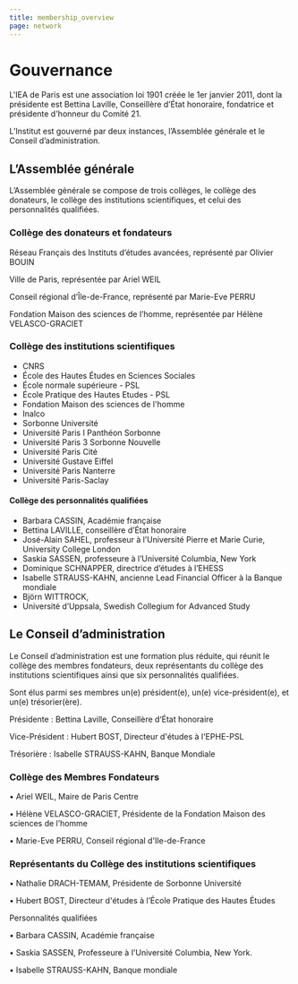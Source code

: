 ```yaml
---
title: membership_overview
page: network
---
```

# Gouvernance

L'IEA de Paris est une association loi 1901 créée le 1er janvier 2011, dont la présidente est Bettina Laville, Conseillère d’État honoraire, fondatrice et présidente d'honneur du Comité 21.[](/people/fellows)

L’Institut est gouverné par deux instances, l’Assemblée générale et le Conseil d’administration.

## L’Assemblée générale

L’Assemblée générale se compose de trois collèges, le collège des donateurs, le collège des institutions scientifiques, et celui des personnalités qualifiées.

### Collège des donateurs et fondateurs

 Réseau Français des Instituts d’études avancées, représenté par Olivier BOUIN

 Ville de Paris, représentée par Ariel WEIL

Conseil régional d’Île-de-France, représenté par Marie-Eve PERRU

Fondation Maison des sciences de l’homme, représentée par Hélène VELASCO-GRACIET

### Collège des institutions scientifiques

* CNRS
* École des Hautes Études en Sciences Sociales
* École normale supérieure - PSL
* École Pratique des Hautes Etudes - PSL
* Fondation Maison des sciences de l'homme
* Inalco
* Sorbonne Université
* Université Paris I Panthéon Sorbonne
* Université Paris 3 Sorbonne Nouvelle
* Université Paris Cité
* Université Gustave Eiffel
* Université Paris Nanterre
* Université Paris-Saclay

#### Collège des personnalités qualifiées

* Barbara CASSIN, Académie française
* Bettina LAVILLE, conseillère d’État honoraire
* José-Alain SAHEL, professeur  à l’Université Pierre et Marie Curie, University College London
* Saskia SASSEN, professeure à l’Université Columbia, New York
* Dominique SCHNAPPER, directrice d’études à l’EHESS
* Isabelle STRAUSS-KAHN, ancienne Lead Financial Officer à la Banque mondiale
* Björn WITTROCK, 
* Université d’Uppsala, Swedish Collegium for Advanced Study



## Le Conseil d’administration

Le Conseil d’administration est une formation plus réduite, qui réunit le collège des membres fondateurs, deux représentants du collège des institutions scientifiques ainsi que six personnalités qualifiées. 

Sont élus parmi ses membres un(e) président(e), un(e) vice-président(e), et un(e) trésorier(ère).

Présidente : Bettina Laville, Conseillère d‘État honoraire

Vice-Président : Hubert BOST, Directeur d'études à l'EPHE-PSL

Trésorière : Isabelle STRAUSS-KAHN, Banque Mondiale

### Collège des Membres Fondateurs 

• Ariel WEIL, Maire de Paris Centre

• Hélène VELASCO-GRACIET, Présidente de la Fondation Maison des sciences de l’homme

• Marie-Eve PERRU, Conseil régional d'Ile-de-France

### Représentants du Collège des institutions scientifiques

• Nathalie DRACH-TEMAM, Présidente de Sorbonne Université

• Hubert BOST, Directeur d'études à l’École Pratique des Hautes Études

Personnalités qualifiées

• Barbara CASSIN, Académie française

• Saskia SASSEN, Professeure à l'Université Columbia, New York.

• Isabelle STRAUSS-KAHN, Banque mondiale